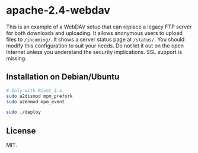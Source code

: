 # apache-2.4-webdav

This is an example of a WebDAV setup that can replace a legacy FTP server for
both downloads and uploading.  It allows anonymous users to upload files to
`/incoming/`.  It shows a server status page at `/status/`.
You should modify this configuration to suit your needs.  Do not let it out
on the open Internet unless you understand the security implications.
SSL support is missing.

## Installation on Debian/Ubuntu

```sh
# Only with Rivet 3.x.
sudo a2dismod mpm_prefork
sudo a2enmod mpm_event

sudo ./deploy
```

## License

MIT.
